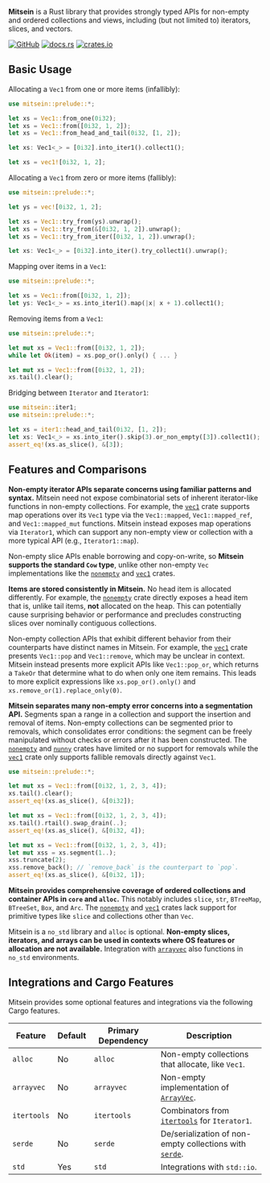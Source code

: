 **Mitsein** is a Rust library that provides strongly typed APIs for non-empty
and ordered collections and views, including (but not limited to) iterators,
slices, and vectors.

[![GitHub](https://img.shields.io/badge/GitHub-olson--sean--k/mitsein-8da0cb?logo=github&style=for-the-badge)](https://github.com/olson-sean-k/mitsein)
[![docs.rs](https://img.shields.io/badge/docs.rs-mitsein-66c2a5?logo=rust&style=for-the-badge)](https://docs.rs/mitsein)
[![crates.io](https://img.shields.io/crates/v/mitsein.svg?logo=rust&style=for-the-badge)](https://crates.io/crates/mitsein)

## Basic Usage

Allocating a `Vec1` from one or more items (infallibly):

```rust
use mitsein::prelude::*;

let xs = Vec1::from_one(0i32);
let xs = Vec1::from([0i32, 1, 2]);
let xs = Vec1::from_head_and_tail(0i32, [1, 2]);

let xs: Vec1<_> = [0i32].into_iter1().collect1();

let xs = vec1![0i32, 1, 2];
```

Allocating a `Vec1` from zero or more items (fallibly):

```rust
use mitsein::prelude::*;

let ys = vec![0i32, 1, 2];

let xs = Vec1::try_from(ys).unwrap();
let xs = Vec1::try_from(&[0i32, 1, 2]).unwrap();
let xs = Vec1::try_from_iter([0i32, 1, 2]).unwrap();

let xs: Vec1<_> = [0i32].into_iter().try_collect1().unwrap();
```

Mapping over items in a `Vec1`:

```rust
use mitsein::prelude::*;

let xs = Vec1::from([0i32, 1, 2]);
let ys: Vec1<_> = xs.into_iter1().map(|x| x + 1).collect1();
```

Removing items from a `Vec1`:

```rust
use mitsein::prelude::*;

let mut xs = Vec1::from([0i32, 1, 2]);
while let Ok(item) = xs.pop_or().only() { ... }

let mut xs = Vec1::from([0i32, 1, 2]);
xs.tail().clear();
```

Bridging between `Iterator` and `Iterator1`:

```rust
use mitsein::iter1;
use mitsein::prelude::*;

let xs = iter1::head_and_tail(0i32, [1, 2]);
let xs: Vec1<_> = xs.into_iter().skip(3).or_non_empty([3]).collect1();
assert_eq!(xs.as_slice(), &[3]);
```

## Features and Comparisons

**Non-empty iterator APIs separate concerns using familiar patterns and
syntax.** Mitsein need not expose combinatorial sets of inherent iterator-like
functions in non-empty collections. For example, the [`vec1`] crate supports map
operations over its `Vec1` type via the `Vec1::mapped`, `Vec1::mapped_ref`, and
`Vec1::mapped_mut` functions. Mitsein instead exposes map operations via
`Iterator1`, which can support any non-empty view or collection with a more
typical API (e.g., `Iterator1::map`).

Non-empty slice APIs enable borrowing and copy-on-write, so **Mitsein supports
the standard `Cow` type**, unlike other non-empty `Vec` implementations like the
[`nonempty`] and [`vec1`] crates.

**Items are stored consistently in Mitsein.** No head item is allocated
differently. For example, the [`nonempty`] crate directly exposes a head item
that is, unlike tail items, **not** allocated on the heap. This can potentially
cause surprising behavior or performance and precludes constructing slices over
nominally contiguous collections.

Non-empty collection APIs that exhibit different behavior from their
counterparts have distinct names in Mitsein. For example, the [`vec1`] crate
presents `Vec1::pop` and `Vec1::remove`, which may be unclear in context.
Mitsein instead presents more explicit APIs like `Vec1::pop_or`, which returns a
`TakeOr` that determine what to do when only one item remains. This leads to
more explicit expressions like `xs.pop_or().only()` and
`xs.remove_or(1).replace_only(0)`.

**Mitsein separates many non-empty error concerns into a segmentation API.**
Segments span a range in a collection and support the insertion and removal of
items. Non-empty collections can be segmented prior to removals, which
consolidates error conditions: the segment can be freely manipulated without
checks or errors after it has been constructed. The [`nonempty`] and [`nunny`]
crates have limited or no support for removals while the [`vec1`] crate only
supports fallible removals directly against `Vec1`.

```rust
use mitsein::prelude::*;

let mut xs = Vec1::from([0i32, 1, 2, 3, 4]);
xs.tail().clear();
assert_eq!(xs.as_slice(), &[0i32]);

let mut xs = Vec1::from([0i32, 1, 2, 3, 4]);
xs.tail().rtail().swap_drain(..);
assert_eq!(xs.as_slice(), &[0i32, 4]);

let mut xs = Vec1::from([0i32, 1, 2, 3, 4]);
let mut xss = xs.segment(1..);
xss.truncate(2);
xss.remove_back(); // `remove_back` is the counterpart to `pop`.
assert_eq!(xs.as_slice(), &[0i32, 1]);
```

**Mitsein provides comprehensive coverage of ordered collections and container
APIs in `core` and `alloc`.** This notably includes `slice`, `str`, `BTreeMap`,
`BTreeSet`, `Box`, and `Arc`. The [`nonempty`] and [`vec1`] crates lack support
for primitive types like `slice` and collections other than `Vec`.

Mitsein is a `no_std` library and `alloc` is optional. **Non-empty slices,
iterators, and arrays can be used in contexts where OS features or allocation
are not available.** Integration with [`arrayvec`][`arrayvec`] also functions in
`no_std` environments.

## Integrations and Cargo Features

Mitsein provides some optional features and integrations via the following Cargo
features.

| Feature     | Default | Primary Dependency | Description                                               |
|-------------|---------|--------------------|-----------------------------------------------------------|
| `alloc`     | No      | `alloc`            | Non-empty collections that allocate, like `Vec1`.         |
| `arrayvec`  | No      | `arrayvec`         | Non-empty implementation of [`ArrayVec`][`arrayvec`].     |
| `itertools` | No      | `itertools`        | Combinators from [`itertools`] for `Iterator1`.           |
| `serde`     | No      | `serde`            | De/serialization of non-empty collections with [`serde`]. |
| `std`       | Yes     | `std`              | Integrations with `std::io`.                              |

[`arrayvec`]: https://crates.io/crates/arrayvec
[`itertools`]: https://crates.io/crates/itertools
[`nonempty`]: https://crates.io/crates/nonempty
[`nunny`]: https://crates.io/crates/nunny
[`serde`]: https://crates.io/crates/serde
[`vec1`]: https://crates.io/crates/vec1
